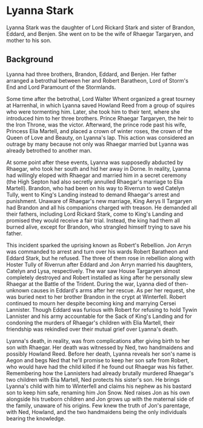 # Lyanna Stark

Lyanna Stark was the daughter of Lord Rickard Stark and sister of Brandon, Eddard, and Benjen. She went on to be the wife of Rhaegar Targaryen, and mother to his son.

## Background

Lyanna had three brothers, Brandon, Eddard, and Benjen. Her father arranged a betrothal between her and Robert Baratheon, Lord of Storm's End and Lord Paramount of the Stormlands.

Some time after the betrothal, Lord Walter Whent organized a great tourney at Harrenhal, in which Lyanna saved Howland Reed from a group of squires who were tormenting him. Later, she took him to their tent, where she introduced him to her three brothers. Prince Rhaegar Targaryen, the heir to the Iron Throne, was the victor. Afterward, the prince rode past his wife, Princess Elia Martell, and placed a crown of winter roses, the crown of the Queen of Love and Beauty, on Lyanna's lap. This action was considered an outrage by many because not only was Rhaegar married but Lyanna was already betrothed to another man.

At some point after these events, Lyanna was supposedly abducted by Rhaegar, who took her south and hid her away in Dorne. In reality, Lyanna had willingly eloped with Rhaegar and married him in a secret ceremony (the High Septon had also secretly annulled Rhaegar's marriage to Elia Martell). Brandon, who had been on his way to Riverrun to wed Catelyn Tully, went to King's Landing instead to demand Rhaegar's arrest and punishment. Unaware of Rhaegar's new marriage, King Aerys II Targaryen had Brandon and all his companions charged with treason. He demanded all their fathers, including Lord Rickard Stark, come to King's Landing and promised they would receive a fair trial. Instead, the king had them all burned alive, except for Brandon, who strangled himself trying to save his father.

This incident sparked the uprising known as Robert's Rebellion. Jon Arryn was commanded to arrest and turn over his wards Robert Baratheon and Eddard Stark, but he refused. The three of them rose in rebellion along with Hoster Tully of Riverrun after Eddard and Jon Arryn married his daughters, Catelyn and Lysa, respectively. The war saw House Targaryen almost completely destroyed and Robert installed as king after he personally slew Rhaegar at the Battle of the Trident. During the war, Lyanna died of then-unknown causes in Eddard's arms after her rescue. As per her request, she was buried next to her brother Brandon in the crypt at Winterfell. Robert continued to mourn her despite becoming king and marrying Cersei Lannister. Though Eddard was furious with Robert for refusing to hold Tywin Lannister and his army accountable for the Sack of King's Landing and for condoning the murders of Rhaegar's children with Elia Martell, their friendship was rekindled over their mutual grief over Lyanna's death.

Lyanna's death, in reality, was from complications after giving birth to her son with Rhaegar. Her death was witnessed by Ned, two handmaidens and possibly Howland Reed. Before her death, Lyanna reveals her son's name is Aegon and begs Ned that he'll promise to keep her son safe from Robert, who would have had the child killed if he found out Rhaegar was his father. Remembering how the Lannisters had already brutally murdered Rhaegar's two children with Elia Martell, Ned protects his sister's son. He brings Lyanna's child with him to Winterfell and claims his nephew as his bastard son to keep him safe, renaming him Jon Snow. Ned raises Jon as his own alongside his trueborn children and Jon grows up with the maternal side of the family, unaware of his origins. Few knew the truth of Jon's parentage, with Ned, Howland, and the two handmaidens being the only individuals bearing the knowledge.
